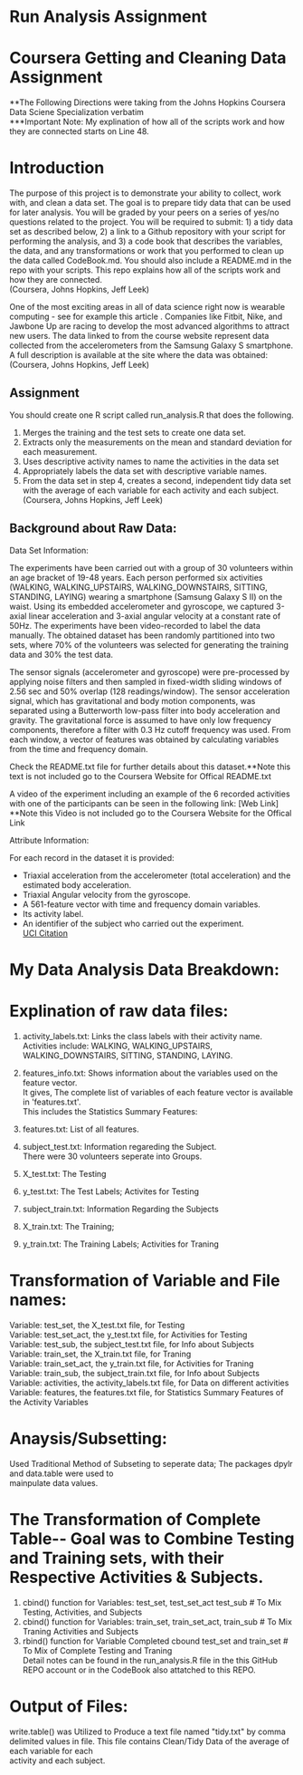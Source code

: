 # Run Analysis Assignment
# Coursera Getting and Cleaning Data Assignment  <br />
**The Following Directions were taking from the Johns Hopkins Coursera Data Sciene Specialization verbatim  <br />
***Important Note: My explination of how all of the scripts work and how they are connected starts on Line 48.  <br />

# Introduction

The purpose of this project is to demonstrate your ability to collect, work with, and clean a data set. The goal is to prepare tidy data that can be used for later analysis. You will be graded by your peers on a series of yes/no questions related to the project. You will be required to submit: 1) a tidy data set as described below, 2) a link to a Github repository with your script for performing the analysis, and 3) a code book that describes the variables, the data, and any transformations or work that you performed to clean up the data called CodeBook.md. You should also include a README.md in the repo with your scripts. This repo explains how all of the scripts work and how they are connected.  <br /> (Coursera, Johns Hopkins, Jeff Leek)

One of the most exciting areas in all of data science right now is wearable computing - see for example this article . Companies like Fitbit, Nike, and Jawbone Up are racing to develop the most advanced algorithms to attract new users. The data linked to from the course website represent data collected from the accelerometers from the Samsung Galaxy S smartphone. A full description is available at the site where the data was obtained: 
<br /> (Coursera, Johns Hopkins, Jeff Leek)

## Assignment

You should create one R script called run_analysis.R that does the following. 
1. Merges the training and the test sets to create one data set.
2. Extracts only the measurements on the mean and standard deviation for each measurement. 
3. Uses descriptive activity names to name the activities in the data set
4. Appropriately labels the data set with descriptive variable names. 
5. From the data set in step 4, creates a second, independent tidy data set with the average of each variable for each activity and each subject.
<br /> (Coursera, Johns Hopkins, Jeff Leek)


## Background about Raw Data:

Data Set Information:

The experiments have been carried out with a group of 30 volunteers within an age bracket of 19-48 years. Each person performed six activities (WALKING, WALKING_UPSTAIRS, WALKING_DOWNSTAIRS, SITTING, STANDING, LAYING) wearing a smartphone (Samsung Galaxy S II) on the waist. Using its embedded accelerometer and gyroscope, we captured 3-axial linear acceleration and 3-axial angular velocity at a constant rate of 50Hz. The experiments have been video-recorded to label the data manually. The obtained dataset has been randomly partitioned into two sets, where 70% of the volunteers was selected for generating the training data and 30% the test data. <br /> 

The sensor signals (accelerometer and gyroscope) were pre-processed by applying noise filters and then sampled in fixed-width sliding windows of 2.56 sec and 50% overlap (128 readings/window). The sensor acceleration signal, which has gravitational and body motion components, was separated using a Butterworth low-pass filter into body acceleration and gravity. The gravitational force is assumed to have only low frequency components, therefore a filter with 0.3 Hz cutoff frequency was used. From each window, a vector of features was obtained by calculating variables from the time and frequency domain.<br /> 

Check the README.txt file for further details about this dataset.**Note this text is not included go to the Coursera Website for Offical README.txt <br /> 

A video of the experiment including an example of the 6 recorded activities with one of the participants can be seen in the following link: [Web Link] **Note this Video is not included go to the Coursera Website
for the Offical Link <br /> 


Attribute Information:

For each record in the dataset it is provided: 
- Triaxial acceleration from the accelerometer (total acceleration) and the estimated body acceleration. 
- Triaxial Angular velocity from the gyroscope. 
- A 561-feature vector with time and frequency domain variables. 
- Its activity label. 
- An identifier of the subject who carried out the experiment. <br /> 
[UCI Citation](http://archive.ics.uci.edu/ml/datasets/Human+Activity+Recognition+Using+Smartphones)

# My Data Analysis Data Breakdown: <br />

# Explination of raw data files: <br />

1. activity_labels.txt: Links the class labels with their activity name.  <br />
Activities include: WALKING, WALKING_UPSTAIRS, WALKING_DOWNSTAIRS, SITTING, STANDING, LAYING.  <br />

2. features_info.txt: Shows information about the variables used on the feature vector. <br /> 
It gives, The complete list of variables of each feature vector is available in 'features.txt'.  <br /> 
This includes the Statistics Summary Features: 

3. features.txt: List of all features.  <br />

4. subject_test.txt: Information regareding the Subject.  <br />
There were 30 volunteers seperate into Groups. <br />

5. X_test.txt: The Testing   <br />

6. y_test.txt: The Test Labels; Activites for Testing  <br />

7. subject_train.txt: Information Regarding the Subjects  <br />

8. X_train.txt: The Training;   <br />

9. y_train.txt: The Training Labels; Activities for Traning  <br />

# Transformation of Variable and File names:  <br />
Variable: test_set, the X_test.txt file, for Testing  <br />
Variable: test_set_act, the y_test.txt file, for Activities for Testing  <br />
Variable: test_sub, the subject_test.txt file, for Info about Subjects  <br />
Variable: train_set, the X_train.txt file, for Traning  <br />
Variable: train_set_act, the y_train.txt file, for Activities for Traning  <br />
Variable: train_sub, the subject_train.txt file, for Info about Subjects  <br />
Variable: activities, the activity_labels.txt file, for Data on different activities  <br />
Variable: features, the features.txt file, for Statistics Summary Features of the Activity Variables

# Anaysis/Subsetting:
Used Traditional Method of Subseting to seperate data; The packages dpylr and data.table were used to <br />
mainpulate data values. <br />
# The Transformation of Complete Table-- Goal was to Combine Testing and Training sets, with their Respective Activities & Subjects. <br />
1. cbind() function for Variables: test_set, test_set_act test_sub # To Mix Testing, Activities, and Subjects <br />
2. cbind() function for Variables: train_set, train_set_act, train_sub # To Mix Traning Activities and Subjects <br />
3. rbind() function for Variable Completed cbound test_set and train_set # To Mix of Complete Testing and Traning   <br />
Detail notes can be found in the  run_analysis.R file in the this GitHub REPO account or in the CodeBook also attatched to this REPO. <br />

# Output of Files:
write.table() was Utilized to Produce a text file named "tidy.txt" by comma <br />
delimited values in file. This file contains Clean/Tidy Data of the average of each variable for each<br /> activity and each subject. <br />



